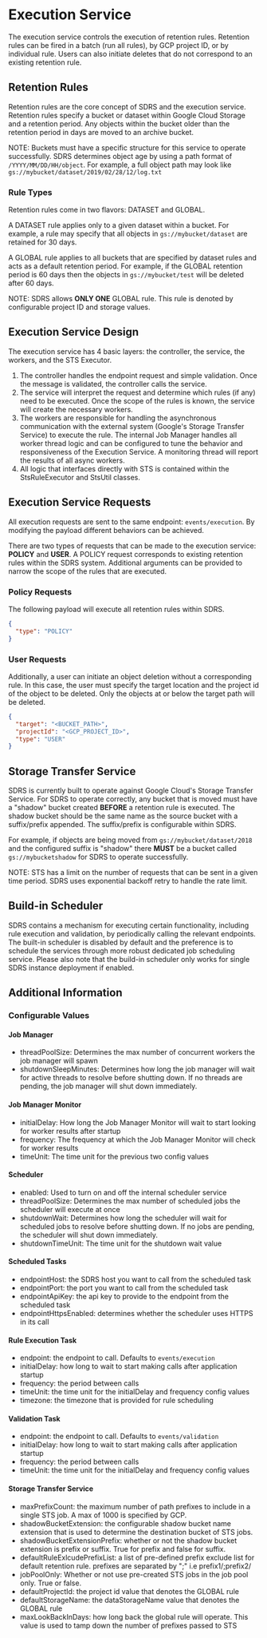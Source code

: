 # Execution Service
The execution service controls the execution of retention rules. Retention rules can be fired in a batch (run all rules), by GCP project ID, or by individual rule. Users can also initiate deletes that do not correspond to an existing retention rule.

## Retention Rules
Retention rules are the core concept of SDRS and the execution service. Retention rules specify a bucket or dataset within Google Cloud Storage and a retention period. Any objects within the bucket older than the retention period in days are moved to an archive bucket.

NOTE: Buckets must have a specific structure for this service to operate successfully. SDRS determines object age by using a path format of `/YYYY/MM/DD/HH/object`. For example, a full object path may look like `gs://mybucket/dataset/2019/02/28/12/log.txt`

### Rule Types

Retention rules come in two flavors: DATASET and GLOBAL. 

A DATASET rule applies only to a given dataset within a bucket. For example, a rule may specify that all objects in `gs://mybucket/dataset` are retained for 30 days.

A GLOBAL rule applies to all buckets that are specified by dataset rules and acts as a default retention period. For example, if the GLOBAL retention period is 60 days then the objects in `gs://mybucket/test` will be deleted after 60 days.

NOTE: SDRS allows **ONLY ONE** GLOBAL rule. This rule is denoted by configurable project ID and storage values.

## Execution Service Design
The execution service has 4 basic layers: the controller, the service, the workers, and the STS Executor. 
1) The controller handles the endpoint request and simple validation. Once the message is validated, the controller calls the service. 
2) The service will interpret the request and determine which rules (if any) need to be executed. Once the scope of the rules is known, the service will create the necessary workers.
3) The workers are responsible for handling the asynchronous communication with the external system (Google's Storage Transfer Service) to execute the rule. The internal Job Manager handles all worker thread logic and can be configured to tune the behavior and responsiveness of the Execution Service. A monitoring thread will report the results of all async workers.
4) All logic that interfaces directly with STS is contained within the StsRuleExecutor and StsUtil classes.

## Execution Service Requests
All execution requests are sent to the same endpoint: `events/execution`. By modifying the payload different behaviors can be achieved.

There are two types of requests that can be made to the execution service: **POLICY** and **USER**. A POLICY request corresponds to existing retention rules within the SDRS system. Additional arguments can be provided to narrow the scope of the rules that are executed.

### Policy Requests

The following payload will execute all retention rules within SDRS.
```json
{
  "type": "POLICY"
}
```

### User Requests
Additionally, a user can initiate an object deletion without a corresponding rule. In this case, the user must specify the target location and the project id of the object to be deleted. Only the objects at or below the target path will be deleted.
```json
{
  "target": "<BUCKET_PATH>",
  "projectId": "<GCP_PROJECT_ID>",
  "type": "USER"
}
```

## Storage Transfer Service
SDRS is currently built to operate against Google Cloud's Storage Transfer Service. For SDRS to operate correctly, any bucket that is moved must have a "shadow" bucket created **BEFORE** a retention rule is executed. The shadow bucket should be the same name as the source bucket with a suffix/prefix appended. The suffix/prefix is configurable within SDRS.

For example, if objects are being moved from `gs://mybucket/dataset/2018` and the configured suffix is "shadow" there **MUST** be a bucket called `gs://mybucketshadow` for SDRS to operate successfully.

NOTE: STS has a limit on the number of requests that can be sent in a given time period. SDRS uses exponential backoff retry to handle the rate limit. 
## Build-in Scheduler
SDRS contains a mechanism for executing certain functionality, including rule execution and validation, by periodically calling the relevant endpoints. The built-in scheduler is disabled by default and the preference is to schedule the services through more robust dedicated job scheduling service. Please also note that the build-in scheduler only works for single SDRS instance deployment if enabled.  

## Additional Information
### Configurable Values
#### Job Manager
* threadPoolSize: Determines the max number of concurrent workers the job manager will spawn
* shutdownSleepMinutes: Determines how long the job manager will wait for active threads to resolve before shutting down. If no threads are pending, the job manager will shut down immediately.
#### Job Manager Monitor
* initialDelay: How long the Job Manager Monitor will wait to start looking for worker results after startup
* frequency: The frequency at which the Job Manager Monitor will check for worker results
* timeUnit: The time unit for the previous two config values
#### Scheduler
* enabled: Used to turn on and off the internal scheduler service
* threadPoolSize: Determines the max number of scheduled jobs the scheduler will execute at once
* shutdownWait: Determines how long the scheduler will wait for scheduled jobs to resolve before shutting down. If no jobs are pending, the scheduler will shut down immediately.
* shutdownTimeUnit: The time unit for the shutdown wait value
#### Scheduled Tasks
* endpointHost: the SDRS host you want to call from the scheduled task
* endpointPort: the port you want to call from the scheduled task
* endpointApiKey: the api key to provide to the endpoint from the scheduled task
* endpointHttpsEnabled: determines whether the scheduler uses HTTPS in its call
#### Rule Execution Task
* endpoint: the endpoint to call. Defaults to `events/execution`
* initialDelay: how long to wait to start making calls after application startup
* frequency: the period between calls
* timeUnit: the time unit for the initialDelay and frequency config values
* timezone: the timezone that is provided for rule scheduling
#### Validation Task
* endpoint: the endpoint to call. Defaults to `events/validation`
* initialDelay: how long to wait to start making calls after application startup
* frequency: the period between calls
* timeUnit: the time unit for the initialDelay and frequency config values
#### Storage Transfer Service
* maxPrefixCount: the maximum number of path prefixes to include in a single STS job. A max of 1000 is specified by GCP.
* shadowBucketExtension: the configurable shadow bucket name extension that is used to determine the destination bucket of STS jobs.
* shadowBucketExtensionPrefix: whether or not the shadow bucket extension is prefix or suffix. True for prefix and false for suffix. 
* defaultRuleExlcudePrefixList: a list of pre-defined prefix exclude list for default retention rule. prefixes are separated by ";" i.e prefix1/;prefix2/
* jobPoolOnly: Whether or not use pre-created STS jobs in the job pool only. True or false. 
* defaultProjectId: the project id value that denotes the GLOBAL rule
* defaultStorageName: the dataStorageName value that denotes the GLOBAL rule
* maxLookBackInDays: how long back the global rule will operate. This value is used to tamp down the number of prefixes passed to STS

